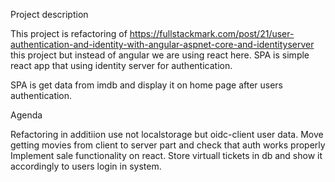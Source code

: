 Project description

This project is refactoring of https://fullstackmark.com/post/21/user-authentication-and-identity-with-angular-aspnet-core-and-identityserver this project but instead of angular we are using react here.
SPA is simple react app that using identity server for authentication.

SPA is get data from imdb and display it on home page after users authentication.

Agenda

Refactoring in additiion use not localstorage but oidc-client user data.
Move getting movies from client to server part and check that auth works properly
Implement sale functionality on react.
Store virtuall tickets in db and show it accordingly to users login in system.